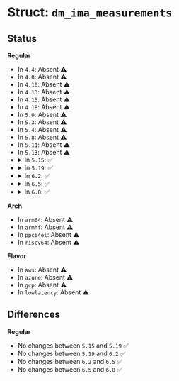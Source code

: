 # Struct: <code>dm_ima_measurements</code>

## Status
<b>Regular</b>
<ul>
<li>
In <code>4.4</code>: Absent ⚠️
</li>
<li>
In <code>4.8</code>: Absent ⚠️
</li>
<li>
In <code>4.10</code>: Absent ⚠️
</li>
<li>
In <code>4.13</code>: Absent ⚠️
</li>
<li>
In <code>4.15</code>: Absent ⚠️
</li>
<li>
In <code>4.18</code>: Absent ⚠️
</li>
<li>
In <code>5.0</code>: Absent ⚠️
</li>
<li>
In <code>5.3</code>: Absent ⚠️
</li>
<li>
In <code>5.4</code>: Absent ⚠️
</li>
<li>
In <code>5.8</code>: Absent ⚠️
</li>
<li>
In <code>5.11</code>: Absent ⚠️
</li>
<li>
In <code>5.13</code>: Absent ⚠️
</li>
<li>
<details>
<summary>In <code>5.15</code>: ✅</summary>

```c
struct dm_ima_measurements {
    struct dm_ima_device_table_metadata active_table;
    struct dm_ima_device_table_metadata inactive_table;
    unsigned int dm_version_str_len;
};
```
</details>
</li>
<li>
<details>
<summary>In <code>5.19</code>: ✅</summary>

```c
struct dm_ima_measurements {
    struct dm_ima_device_table_metadata active_table;
    struct dm_ima_device_table_metadata inactive_table;
    unsigned int dm_version_str_len;
};
```
</details>
</li>
<li>
<details>
<summary>In <code>6.2</code>: ✅</summary>

```c
struct dm_ima_measurements {
    struct dm_ima_device_table_metadata active_table;
    struct dm_ima_device_table_metadata inactive_table;
    unsigned int dm_version_str_len;
};
```
</details>
</li>
<li>
<details>
<summary>In <code>6.5</code>: ✅</summary>

```c
struct dm_ima_measurements {
    struct dm_ima_device_table_metadata active_table;
    struct dm_ima_device_table_metadata inactive_table;
    unsigned int dm_version_str_len;
};
```
</details>
</li>
<li>
<details>
<summary>In <code>6.8</code>: ✅</summary>

```c
struct dm_ima_measurements {
    struct dm_ima_device_table_metadata active_table;
    struct dm_ima_device_table_metadata inactive_table;
    unsigned int dm_version_str_len;
};
```
</details>
</li>
</ul>
<b>Arch</b>
<ul>
<li>
In <code>arm64</code>: Absent ⚠️
</li>
<li>
In <code>armhf</code>: Absent ⚠️
</li>
<li>
In <code>ppc64el</code>: Absent ⚠️
</li>
<li>
In <code>riscv64</code>: Absent ⚠️
</li>
</ul>
<b>Flavor</b>
<ul>
<li>
In <code>aws</code>: Absent ⚠️
</li>
<li>
In <code>azure</code>: Absent ⚠️
</li>
<li>
In <code>gcp</code>: Absent ⚠️
</li>
<li>
In <code>lowlatency</code>: Absent ⚠️
</li>
</ul>

## Differences
<b>Regular</b>
<ul>
<li>
No changes between <code>5.15</code> and <code>5.19</code> ✅
</li>
<li>
No changes between <code>5.19</code> and <code>6.2</code> ✅
</li>
<li>
No changes between <code>6.2</code> and <code>6.5</code> ✅
</li>
<li>
No changes between <code>6.5</code> and <code>6.8</code> ✅
</li>
</ul>
